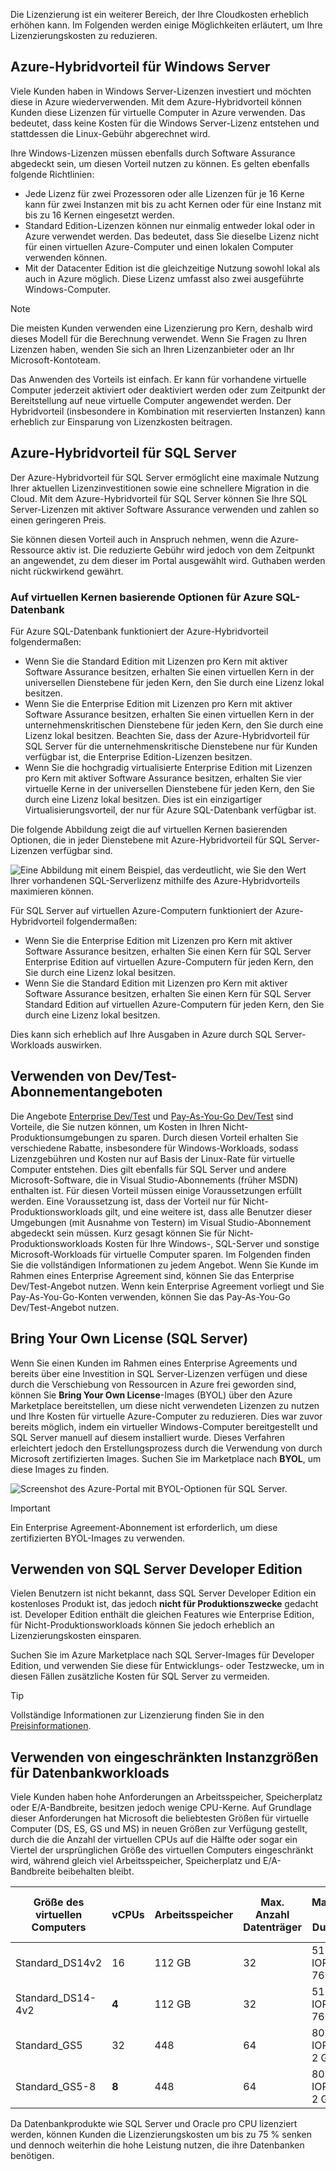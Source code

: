 Die Lizenzierung ist ein weiterer Bereich, der Ihre Cloudkosten erheblich erhöhen kann. Im Folgenden werden einige Möglichkeiten erläutert, um Ihre Lizenzierungskosten zu reduzieren.

## <a name="azure-hybrid-benefit-for-windows-server"></a>Azure-Hybridvorteil für Windows Server

Viele Kunden haben in Windows Server-Lizenzen investiert und möchten diese in Azure wiederverwenden. Mit dem Azure-Hybridvorteil können Kunden diese Lizenzen für virtuelle Computer in Azure verwenden. Das bedeutet, dass keine Kosten für die Windows Server-Lizenz entstehen und stattdessen die Linux-Gebühr abgerechnet wird.

Ihre Windows-Lizenzen müssen ebenfalls durch Software Assurance abgedeckt sein, um diesen Vorteil nutzen zu können. Es gelten ebenfalls folgende Richtlinien:

- Jede Lizenz für zwei Prozessoren oder alle Lizenzen für je 16 Kerne kann für zwei Instanzen mit bis zu acht Kernen oder für eine Instanz mit bis zu 16 Kernen eingesetzt werden.
- Standard Edition-Lizenzen können nur einmalig entweder lokal oder in Azure verwendet werden. Das bedeutet, dass Sie dieselbe Lizenz nicht für einen virtuellen Azure-Computer und einen lokalen Computer verwenden können.
- Mit der Datacenter Edition ist die gleichzeitige Nutzung sowohl lokal als auch in Azure möglich. Diese Lizenz umfasst also zwei ausgeführte Windows-Computer.

> [!NOTE]
> Die meisten Kunden verwenden eine Lizenzierung pro Kern, deshalb wird dieses Modell für die Berechnung verwendet. Wenn Sie Fragen zu Ihren Lizenzen haben, wenden Sie sich an Ihren Lizenzanbieter oder an Ihr Microsoft-Kontoteam.

Das Anwenden des Vorteils ist einfach. Er kann für vorhandene virtuelle Computer jederzeit aktiviert oder deaktiviert werden oder zum Zeitpunkt der Bereitstellung auf neue virtuelle Computer angewendet werden. Der Hybridvorteil (insbesondere in Kombination mit reservierten Instanzen) kann erheblich zur Einsparung von Lizenzkosten beitragen.

## <a name="azure-hybrid-benefit-for-sql-server"></a>Azure-Hybridvorteil für SQL Server

Der Azure-Hybridvorteil für SQL Server ermöglicht eine maximale Nutzung Ihrer aktuellen Lizenzinvestitionen sowie eine schnellere Migration in die Cloud. Mit dem Azure-Hybridvorteil für SQL Server können Sie Ihre SQL Server-Lizenzen mit aktiver Software Assurance verwenden und zahlen so einen geringeren Preis.

Sie können diesen Vorteil auch in Anspruch nehmen, wenn die Azure-Ressource aktiv ist. Die reduzierte Gebühr wird jedoch von dem Zeitpunkt an angewendet, zu dem dieser im Portal ausgewählt wird. Guthaben werden nicht rückwirkend gewährt.

### <a name="azure-sql-database-vcore-based-options"></a>Auf virtuellen Kernen basierende Optionen für Azure SQL-Datenbank

Für Azure SQL-Datenbank funktioniert der Azure-Hybridvorteil folgendermaßen:

- Wenn Sie die Standard Edition mit Lizenzen pro Kern mit aktiver Software Assurance besitzen, erhalten Sie einen virtuellen Kern in der universellen Dienstebene für jeden Kern, den Sie durch eine Lizenz lokal besitzen.
- Wenn Sie die Enterprise Edition mit Lizenzen pro Kern mit aktiver Software Assurance besitzen, erhalten Sie einen virtuellen Kern in der unternehmenskritischen Dienstebene für jeden Kern, den Sie durch eine Lizenz lokal besitzen. Beachten Sie, dass der Azure-Hybridvorteil für SQL Server für die unternehmenskritische Dienstebene nur für Kunden verfügbar ist, die Enterprise Edition-Lizenzen besitzen.
- Wenn Sie die hochgradig virtualisierte Enterprise Edition mit Lizenzen pro Kern mit aktiver Software Assurance besitzen, erhalten Sie vier virtuelle Kerne in der universellen Dienstebene für jeden Kern, den Sie durch eine Lizenz lokal besitzen. Dies ist ein einzigartiger Virtualisierungsvorteil, der nur für Azure SQL-Datenbank verfügbar ist.

Die folgende Abbildung zeigt die auf virtuellen Kernen basierenden Optionen, die in jeder Dienstebene mit Azure-Hybridvorteil für SQL Server-Lizenzen verfügbar sind.

![Eine Abbildung mit einem Beispiel, das verdeutlicht, wie Sie den Wert Ihrer vorhandenen SQL-Serverlizenz mithilfe des Azure-Hybridvorteils maximieren können.](../media/5-sql-tradein-value.png)

Für SQL Server auf virtuellen Azure-Computern funktioniert der Azure-Hybridvorteil folgendermaßen:

- Wenn Sie die Enterprise Edition mit Lizenzen pro Kern mit aktiver Software Assurance besitzen, erhalten Sie einen Kern für SQL Server Enterprise Edition auf virtuellen Azure-Computern für jeden Kern, den Sie durch eine Lizenz lokal besitzen.
- Wenn Sie die Standard Edition mit Lizenzen pro Kern mit aktiver Software Assurance besitzen, erhalten Sie einen Kern für SQL Server Standard Edition auf virtuellen Azure-Computern für jeden Kern, den Sie durch eine Lizenz lokal besitzen.

Dies kann sich erheblich auf Ihre Ausgaben in Azure durch SQL Server-Workloads auswirken.

## <a name="use-devtest-subscription-offers"></a>Verwenden von Dev/Test-Abonnementangeboten

Die Angebote [Enterprise Dev/Test](https://azure.microsoft.com/offers/ms-azr-0148p/) und [Pay-As-You-Go Dev/Test](https://azure.microsoft.com/offers/ms-azr-0023p/) sind Vorteile, die Sie nutzen können, um Kosten in Ihren Nicht-Produktionsumgebungen zu sparen. Durch diesen Vorteil erhalten Sie verschiedene Rabatte, insbesondere für Windows-Workloads, sodass Lizenzgebühren und Kosten nur auf Basis der Linux-Rate für virtuelle Computer entstehen. Dies gilt ebenfalls für SQL Server und andere Microsoft-Software, die in Visual Studio-Abonnements (früher MSDN) enthalten ist. Für diesen Vorteil müssen einige Voraussetzungen erfüllt werden. Eine Voraussetzung ist, dass der Vorteil nur für Nicht-Produktionsworkloads gilt, und eine weitere ist, dass alle Benutzer dieser Umgebungen (mit Ausnahme von Testern) im Visual Studio-Abonnement abgedeckt sein müssen. Kurz gesagt können Sie für Nicht-Produktionsworkloads Kosten für Ihre Windows-, SQL-Server und sonstige Microsoft-Workloads für virtuelle Computer sparen.
Im Folgenden finden Sie die vollständigen Informationen zu jedem Angebot. Wenn Sie Kunde im Rahmen eines Enterprise Agreement sind, können Sie das Enterprise Dev/Test-Angebot nutzen. Wenn kein Enterprise Agreement vorliegt und Sie Pay-As-You-Go-Konten verwenden, können Sie das Pay-As-You-Go Dev/Test-Angebot nutzen.

## <a name="bring-your-own-sql-server-license"></a>Bring Your Own License (SQL Server)

Wenn Sie einen Kunden im Rahmen eines Enterprise Agreements und bereits über eine Investition in SQL Server-Lizenzen verfügen und diese durch die Verschiebung von Ressourcen in Azure frei geworden sind, können Sie **Bring Your Own License**-Images (BYOL) über den Azure Marketplace bereitstellen, um diese nicht verwendeten Lizenzen zu nutzen und Ihre Kosten für virtuelle Azure-Computer zu reduzieren. Dies war zuvor bereits möglich, indem ein virtueller Windows-Computer bereitgestellt und SQL Server manuell auf diesem installiert wurde. Dieses Verfahren erleichtert jedoch den Erstellungsprozess durch die Verwendung von durch Microsoft zertifizierten Images. Suchen Sie im Marketplace nach **BYOL**, um diese Images zu finden.

![Screenshot des Azure-Portal mit BYOL-Optionen für SQL Server.](../media/5-byol-sql-server.png)

> [!IMPORTANT]
> Ein Enterprise Agreement-Abonnement ist erforderlich, um diese zertifizierten BYOL-Images zu verwenden.

## <a name="use-sql-server-developer-edition"></a>Verwenden von SQL Server Developer Edition

Vielen Benutzern ist nicht bekannt, dass SQL Server Developer Edition ein kostenloses Produkt ist, das jedoch **nicht für Produktionszwecke** gedacht ist. Developer Edition enthält die gleichen Features wie Enterprise Edition, für Nicht-Produktionsworkloads können Sie jedoch erheblich an Lizenzierungskosten einsparen.

Suchen Sie im Azure Marketplace nach SQL Server-Images für Developer Edition, und verwenden Sie diese für Entwicklungs- oder Testzwecke, um in diesen Fällen zusätzliche Kosten für SQL Server zu vermeiden.

> [!TIP]
> Vollständige Informationen zur Lizenzierung finden Sie in den [Preisinformationen](https://docs.microsoft.com/azure/virtual-machines/windows/sql/virtual-machines-windows-sql-server-pricing-guidance).

## <a name="use-constrained-instance-sizes-for-database-workloads"></a>Verwenden von eingeschränkten Instanzgrößen für Datenbankworkloads

Viele Kunden haben hohe Anforderungen an Arbeitsspeicher, Speicherplatz oder E/A-Bandbreite, besitzen jedoch wenige CPU-Kerne. Auf Grundlage dieser Anforderungen hat Microsoft die beliebtesten Größen für virtuelle Computer (DS, ES, GS und MS) in neuen Größen zur Verfügung gestellt, durch die die Anzahl der virtuellen CPUs auf die Hälfte oder sogar ein Viertel der ursprünglichen Größe des virtuellen Computers eingeschränkt wird, während gleich viel Arbeitsspeicher, Speicherplatz und E/A-Bandbreite beibehalten bleibt.

| Größe des virtuellen Computers | vCPUs | Arbeitsspeicher | Max. Anzahl Datenträger | Maximaler E/A-Durchsatz | SQL Server Enterprise-Lizenzierungskosten pro Jahr | Gesamtkosten pro Jahr (Compute und Lizenzierung) |
|---------|-------|--------|-----------|--------------------|-----------------------------------------------|---------------------------|
| Standard_DS14v2   | 16 | 112 GB | 32 | 51.200 IOPS oder 768 MB/s |           |           |
| Standard_DS14-4v2 | **4**  | 112 GB | 32 | 51.200 IOPS oder 768 MB/s | 75 % niedriger | 57 % niedriger |
| Standard_GS5      | 32 | 448    | 64 | 80.000 IOPS oder 2 GB/s   |           |           |
| Standard_GS5-8    | **8**  | 448    | 64 | 80.000 IOPS oder 2 GB/s   | 75 % niedriger | 42 % niedriger |

Da Datenbankprodukte wie SQL Server und Oracle pro CPU lizenziert werden, können Kunden die Lizenzierungskosten um bis zu 75 % senken und dennoch weiterhin die hohe Leistung nutzen, die ihre Datenbanken benötigen.
